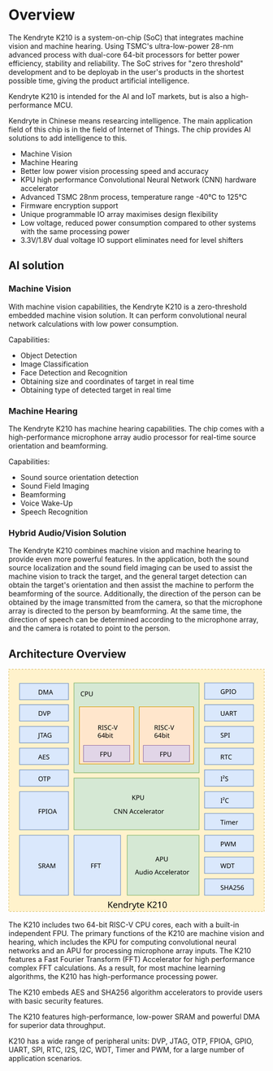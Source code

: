 # Overview

The Kendryte K210 is a system-on-chip (SoC) that integrates machine vision and machine hearing. Using TSMC's ultra-low-power 28-nm advanced process with dual-core 64-bit processors for better power efficiency, stability and reliability. The SoC strives for "zero threshold" development and to be deployab in the user's products in the shortest possible time, giving the product artificial intelligence.

Kendryte K210 is intended for the AI and IoT markets, but is also a high-performance MCU.

Kendryte in Chinese means researcing intelligence. The main application field of this chip is in the field of Internet of Things. The chip provides AI solutions to add intelligence to this.

* Machine Vision
* Machine Hearing
* Better low power vision processing speed and accuracy
* KPU high performance Convolutional Neural Network (CNN) hardware accelerator
* Advanced TSMC 28nm process, temperature range -40°C to 125°C
* Firmware encryption support
* Unique programmable IO array maximises design flexibility
* Low voltage, reduced power consumption compared to other systems with the same processing power
* 3.3V/1.8V dual voltage IO support eliminates need for level shifters

## AI solution

### Machine Vision

With machine vision capabilities, the Kendryte K210 is a zero-threshold embedded machine vision solution. It can perform convolutional neural network calculations with low power consumption.

Capabilities:

* Object Detection
* Image Classification
* Face Detection and Recognition
* Obtaining size and coordinates of target in real time
* Obtaining type of detected target in real time

### Machine Hearing

The Kendryte K210 has machine hearing capabilities. The chip comes with a high-performance microphone array audio processor for real-time source orientation and beamforming.

Capabilities:

* Sound source orientation detection
* Sound Field Imaging
* Beamforming
* Voice Wake-Up
* Speech Recognition

### Hybrid Audio/Vision Solution

The Kendryte K210 combines machine vision and machine hearing to provide even more powerful features. In the application, both the sound source localization and the sound field imaging can be used to assist the machine vision to track the target, and the general target detection can obtain the target's orientation and then assist the machine to perform the beamforming of the source. Additionally, the direction of the person can be obtained by the image transmitted from the camera, so that the microphone array is directed to the person by beamforming. At the same time, the direction of speech can be determined according to the microphone array, and the camera is rotated to point to the person.

## Architecture Overview

![Architecure Block Diagram](images/kendryte_arch.svg)

The K210 includes two 64-bit RISC-V CPU cores, each with a built-in independent FPU. The primary functions of the K210 are machine vision and hearing, which includes the KPU for computing convolutional neural networks and an APU for processing microphone array inputs. The K210 features a Fast Fourier Transform (FFT) Accelerator for high performance complex FFT calculations. As a result, for most machine learning algorithms, the K210 has high-performance processing power.

The K210 embeds AES and SHA256 algorithm accelerators to provide users with basic security features.

The K210 features high-performance, low-power SRAM and powerful DMA for superior data throughput.

K210 has a wide range of peripheral units: DVP, JTAG, OTP, FPIOA, GPIO, UART, SPI, RTC, I2S, I2C, WDT, Timer and PWM, for a large number of application scenarios.
